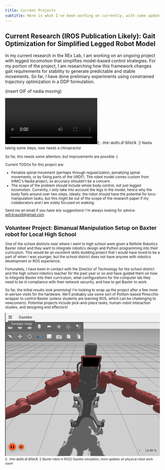 ```yaml
---
title: Current Projects
subtitle: Here is what I've been working on currently, with some updates from time to time. 
---
```


## Current Research (IROS Publication Likely): Gait Optimization for Simplified Legged Robot Model

In my current research in the REx Lab, I am working on an ongoing project with legged locomotion that simplifies model-based control strategies. For my portion of the project, I am researching how this framework changes gait requirements for stability to generate predictable and stable movements. So far, I have done prelimiary experiments using constrained trajectory optimization in a DDP formulation. 

(insert GIF of nadia moving)


![Nadia](/assets/nadia_step_fail.mov){: .mx-auto.d-block :}
<small>Nadia taking some steps, now needs a chiropractor


So far, this needs some attention, but improvements are possible :)

Current TODOs for this project are: 
* Penalize spinal movement (perhaps through regularization, penalizing spinal movements, or by fixing parts of the URDF). The robot model comes custom from IHMC's Nadia project, so accuracy shouldn't be a concern. 
* The scope of the problem should include whole body control, not just legged locomotion. Currently, I only take into account the legs in the model, hence why the body flails around over two steps. Ideally, the robot should have the potential for loco-manipulation tasks, but this might be out of the scope of the research paper if my collaborators and I are solely focused on walking. 

Send me an email if you have any suggestions! I'm always looking for advice: will.kraus9@gmail.com

## Volunteer Project: Bimanual Manipulation Setup on Baxter robot for Local High School

One of the school districts near where I went to high school were given a Rethink Robotics Baxter robot and they want to integrate robotics design and Python programming into their curriculum. This would be an *excellent* skills-building project that I would have loved to be a part of when I was younger, but the school district does not have anyone with robotics development or ROS experience. 

Fortunately, I have been in contact with the Director of Technology for the school district and the high school robotics teacher for the past year or so and have guided them on how to integrate Baxter into their curriculum, what configurations for the computer lab they need to be in compliance with their network security, and how to get Baxter to work. 

So far, the initial results look promising! I'm looking to wrap up the project after a few more in-person visits for the hardware. We'll probably use some sort of Python-based Pinocchio wrapper to control Baxter (unless students are learning ROS, which can be challenging to newcomers). Potential projects include pick-and-place tasks, human-robot interaction studies, and designing end effectors!

![Baxter](/assets/baxter_sim.png){: .mx-auto.d-block :}
<small>Baxter robot in ROS2 Gazebo simulation, more updates on physical robot work soon!


